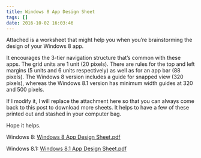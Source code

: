 ```yaml
---
title: Windows 8 App Design Sheet
tags: []
date: 2016-10-02 16:03:46
---
```


Attached is a worksheet that might help you when you&rsquo;re brainstorming the design of your&nbsp;Windows 8&nbsp;app.

It encourages the 3-tier navigation structure that&rsquo;s common with these apps. The grid units are 1 unit (20 pixels). There are rules for the top and left margins (5 units and 6 units respectively) as well as for an app bar (88 pixels). The Windows 8 version includes a guide for snapped view (320 pixels), whereas the Windows 8.1 version has minimum width guides at 320 and 500 pixels.

If I modify it, I will replace the attachment here so that you can always come back to this post to download more sheets. It helps to have a few of these printed out and stashed in your computer bag.

Hope it helps.

Windows 8:&nbsp;[Windows 8 App Design Sheet.pdf](/bcms-media/Files/Download?id=4885396f-5396-42c2-a67e-a35300380a7d)

Windows 8.1: [Windows 8.1 App Design Sheet.pdf](/bcms-media/Files/Download?id=3dda833c-7285-4da3-bc49-a35300380a99)